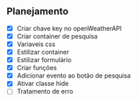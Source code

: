 ## Planejamento

- [x] Criar chave key no openWeatherAPI
- [x] Criar container de pesquisa
- [x] Variaveis css
- [x] Estilizar container
- [x] Estilizar formulário
- [x] Criar funções
- [x] Adicionar evento ao botão de pesquisa
- [x] Ativar classe hide
- [ ] Tratamento de erro
